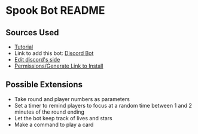 # Spook Bot README

## Sources Used
- [Tutorial](https://youtu.be/X_qg0Ut9nU8)
- Link to add this bot: [Discord Bot](https://discordapp.com/oauth2/authorize?client_id=710960799333744760&scope=bot&permissions=8)
- [Edit discord's side](https://discord.com/developers/applications/)
- [Permissions/Generate Link to Install](https://discordapi.com/permissions.html)

## Possible Extensions
- Take round and player numbers as parameters
- Set a timer to remind players to focus at a random time between 1 and 2 minutes of the round ending
- Let the bot keep track of lives and stars
- Make a command to play a card